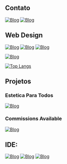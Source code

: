<!--[![Blog](*Link do Badges, Widget, etc*)] (*Link do Repositario, site, link de contato, etc*)-->
<!--EX: [![Blog](https://img.shields.io/badge/HTML_5-E34F26?style=for-the-badge&logo=html5&logoColor=white)](https://github.com/Yagoleitebarduco/HTML-CSS)-->

<!-- [![Blog]()]() -->

<!-- [![Blog](https://img.shields.io/badge/CSharp-1a759f?style=for-the-badge&logo=sharp&logoColor=white)](https://github.com/Yagoleitebarduco/CSharp_Projetos.git)
[![Blog](https://img.shields.io/badge/MySQL-14213d?style=for-the-badge&logo=mysql&logoColor=white)]()
[![Blog](https://img.shields.io/badge/PHP-777BB4?style=for-the-badge&logo=php&logoColor=white)]() 

## FRAMEWORK:
[![Blog](https://img.shields.io/badge/Bootstrap-563D7C?style=for-the-badge&logo=bootstrap&logoColor=white)](https://github.com/Yagoleitebarduco/Bootstrap)
[![Blog](https://img.shields.io/badge/React.js-61DAFB?style=for-the-badge&logo=react&logoColor=black)](https://github.com/Yagoleitebarduco/React)

## PROJETOS:
### Estetica e Para Todos: 
[![Blog](https://img.shields.io/badge/Netlify-00C7B7?style=for-the-badge&logo=netlify&logoColor=white)](https://esteticaparatodos.netlify.app)

### Wordpress
[![Blog](https://img.shields.io/badge/WORDPRESS-21759B?style=for-the-badge&logo=wordpress&logoColor=white)](https://github.com/Yagoleitebarduco/HTML-CSS_Projetos)

## IDE: 
[![Blog](https://img.shields.io/badge/Visual_Studio-5C2D91?style=for-the-badge&logo=visual%20studio&logoColor=white)]()
[![Blog](https://img.shields.io/badge/Visual_Studio_Code-0078D4?style=for-the-badge&logo=visual%20studio%20code&logoColor=white)]()
[![Blog](https://img.shields.io/badge/Android_Studio-3DDC84?style=for-the-badge&logo=android&logoColor=white)](https://github.com/Yagoleitebarduco/ANDROID_Projetos) 
-->

## Contato
[![Blog](https://img.shields.io/badge/WhatsApp-25D366.svg?style=for-the-badge&logo=WhatsApp&logoColor=white)]()
[![Blog](https://img.shields.io/badge/Gmail-EA4335.svg?style=for-the-badge&logo=gmail&logoColor=white)]()

## Web Design
[![Blog](https://img.shields.io/badge/HTML5-E34F26.svg?style=for-the-badge&logo=HTML5&logoColor=white)]()
[![Blog](https://img.shields.io/badge/CSS-663399.svg?style=for-the-badge&logo=CSS&logoColor=white)]()
[![Blog](https://img.shields.io/badge/JavaScript-F7DF1E.svg?style=for-the-badge&logo=JavaScript&logoColor=black)]()
<br>

[![Blog](https://img.shields.io/badge/WordPress-21759B.svg?style=for-the-badge&logo=WordPress&logoColor=white)]()



[![Top Langs](https://github-readme-stats.vercel.app/api/top-langs/?username=Anyananah&layout=donut&theme=dark)](https://github.com/Anyananah)

## Projetos
### Estetica Para Todos
[![Blog](https://img.shields.io/badge/Netlify-00C7B7?style=for-the-badge&logo=netlify&logoColor=white)](https://esteticaparatodos.netlify.app)
### Commissions Available
[![Blog](https://img.shields.io/badge/Netlify-00C7B7?style=for-the-badge&logo=netlify&logoColor=white)](https://projetodecomission.netlify.app/)


## IDE: 
[![Blog](https://img.shields.io/badge/Visual_Studio-5C2D91?style=for-the-badge&logo=visual%20studio&logoColor=white)]()
[![Blog](https://img.shields.io/badge/Visual_Studio_Code-0078D4?style=for-the-badge&logo=visual%20studio%20code&logoColor=white)]()
[![Blog](https://img.shields.io/badge/Android_Studio-3DDC84?style=for-the-badge&logo=android&logoColor=white)](https://github.com/Yagoleitebarduco/ANDROID_Projetos) 






